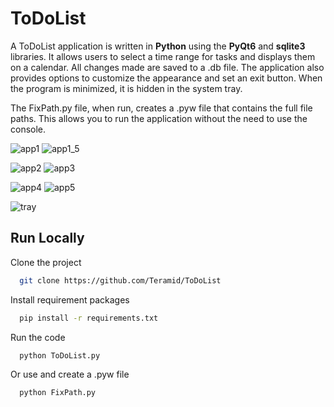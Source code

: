 # ToDoList
A ToDoList application is written in **Python** using the **PyQt6** and **sqlite3** libraries. It allows users to select a time range for tasks and displays them on a calendar. All changes made are saved to a .db file. 
The application also provides options to customize the appearance and set an exit button. When the program is minimized, it is hidden in the system tray.

The FixPath.py file, when run, creates a .pyw file that contains the full file paths. This allows you to run the application without the need to use the console.


![app1](https://github.com/Teramid/ToDoList/assets/81380951/a992999b-a85b-4319-9709-1fdf783df410)
![app1_5](https://github.com/Teramid/ToDoList/assets/81380951/70a5de3a-b3b8-49b4-af21-4d825c1b6bb9)

![app2](https://github.com/Teramid/ToDoList/assets/81380951/5125e96e-1974-4e5f-982f-d1c04bab72aa)
![app3](https://github.com/Teramid/ToDoList/assets/81380951/a90bdc3f-d921-487b-96eb-4e688b5287d6)

![app4](https://github.com/Teramid/ToDoList/assets/81380951/e783202d-9636-4cc0-add9-01cf4bfdc303)
![app5](https://github.com/Teramid/ToDoList/assets/81380951/fe48e5c7-581a-4eed-ade3-32402906a5de)

![tray](https://github.com/Teramid/ToDoList/assets/81380951/3ccd2266-9f6e-4921-b28c-44fad5572254)

## Run Locally

Clone the project

```bash
  git clone https://github.com/Teramid/ToDoList
```

Install requirement packages

```bash
  pip install -r requirements.txt
```

Run the code

```bash
  python ToDoList.py
```
Or use and create a .pyw file
```bash
  python FixPath.py
```
